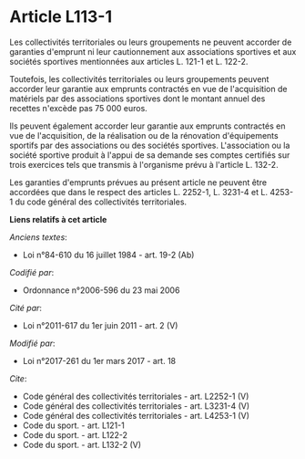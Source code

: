 # Article L113-1

Les collectivités territoriales ou leurs groupements ne peuvent accorder de garanties d'emprunt ni leur cautionnement aux
associations sportives et aux sociétés sportives mentionnées aux articles L. 121-1 et L. 122-2. 

Toutefois, les collectivités territoriales ou leurs groupements peuvent accorder leur garantie aux emprunts contractés en vue
de l'acquisition de matériels par des associations sportives dont le montant annuel des recettes n'excède pas 75 000 euros. 

Ils peuvent également accorder leur garantie aux emprunts contractés en vue de l'acquisition, de la réalisation ou de la
rénovation d'équipements sportifs par des associations ou des sociétés sportives. L'association ou la société sportive
produit à l'appui de sa demande ses comptes certifiés sur trois exercices tels que transmis à l'organisme prévu à l'article
L. 132-2. 

Les garanties d'emprunts prévues au présent article ne peuvent être accordées que dans le respect des articles L. 2252-1, L.
3231-4 et L. 4253-1 du code général des collectivités territoriales.

**Liens relatifs à cet article**

_Anciens textes_:

  - Loi n°84-610 du 16 juillet 1984 - art. 19-2 (Ab)

_Codifié par_:

  - Ordonnance n°2006-596 du 23 mai 2006

_Cité par_:

  - Loi n°2011-617 du 1er juin 2011 - art. 2 (V)

_Modifié par_:

  - Loi n°2017-261 du 1er mars 2017 - art. 18

_Cite_:

  - Code général des collectivités territoriales - art. L2252-1 (V)
  - Code général des collectivités territoriales - art. L3231-4 (V)
  - Code général des collectivités territoriales - art. L4253-1 (V)
  - Code du sport. - art. L121-1
  - Code du sport. - art. L122-2
  - Code du sport. - art. L132-2 (V)
